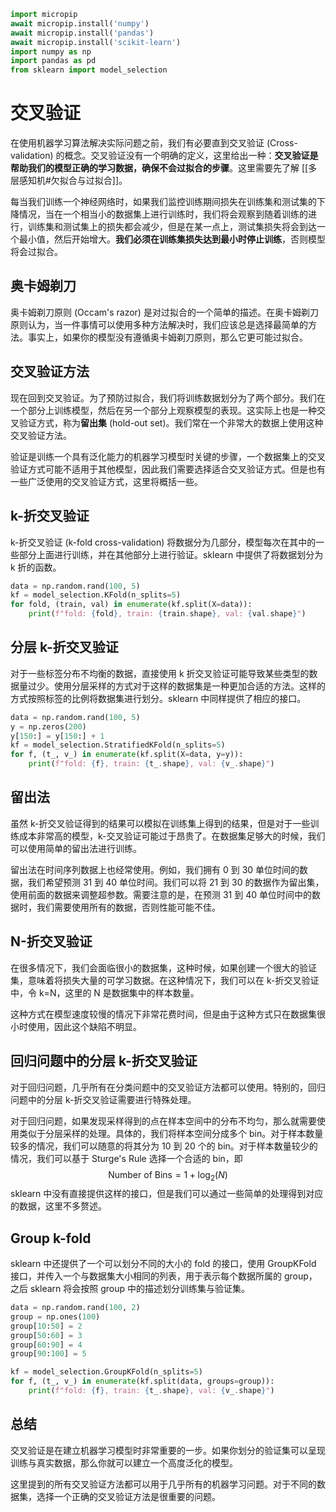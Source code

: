 ```python
import micropip
await micropip.install('numpy')
await micropip.install('pandas')
await micropip.install('scikit-learn')
import numpy as np
import pandas as pd
from sklearn import model_selection
```

# 交叉验证

在使用机器学习算法解决实际问题之前，我们有必要直到交叉验证 (Cross-validation) 的概念。交叉验证没有一个明确的定义，这里给出一种：**交叉验证是帮助我们的模型正确的学习数据，确保不会过拟合的步骤**。这里需要先了解 [[多层感知机#欠拟合与过拟合]]。

每当我们训练一个神经网络时，如果我们监控训练期间损失在训练集和测试集的下降情况，当在一个相当小的数据集上进行训练时，我们将会观察到随着训练的进行，训练集和测试集上的损失都会减少，但是在某一点上，测试集损失将会到达一个最小值，然后开始增大。**我们必须在训练集损失达到最小时停止训练**，否则模型将会过拟合。

## 奥卡姆剃刀

奥卡姆剃刀原则 (Occam's razor) 是对过拟合的一个简单的描述。在奥卡姆剃刀原则认为，当一件事情可以使用多种方法解决时，我们应该总是选择最简单的方法。事实上，如果你的模型没有遵循奥卡姆剃刀原则，那么它更可能过拟合。

## 交叉验证方法

现在回到交叉验证。为了预防过拟合，我们将训练数据划分为了两个部分。我们在一个部分上训练模型，然后在另一个部分上观察模型的表现。这实际上也是一种交叉验证方式，称为**留出集** (hold-out set)。我们常在一个非常大的数据上使用这种交叉验证方法。

验证是训练一个具有泛化能力的机器学习模型时关键的步骤，一个数据集上的交叉验证方式可能不适用于其他模型，因此我们需要选择适合交叉验证方式。但是也有一些广泛使用的交叉验证方式，这里将概括一些。

## k-折交叉验证

k-折交叉验证 (k-fold cross-validation) 将数据分为几部分，模型每次在其中的一些部分上面进行训练，并在其他部分上进行验证。sklearn 中提供了将数据划分为 k 折的函数。
```python
data = np.random.rand(100, 5)
kf = model_selection.KFold(n_splits=5)
for fold, (train, val) in enumerate(kf.split(X=data)):
	print(f"fold: {fold}, train: {train.shape}, val: {val.shape}")
```

## 分层 k-折交叉验证

对于一些标签分布不均衡的数据，直接使用 k 折交叉验证可能导致某些类型的数据量过少。使用分层采样的方式对于这样的数据集是一种更加合适的方法。这样的方式按照标签的比例将数据集进行划分。sklearn 中同样提供了相应的接口。
```python
data = np.random.rand(100, 5)
y = np.zeros(200)
y[150:] = y[150:] + 1
kf = model_selection.StratifiedKFold(n_splits=5)
for f, (t_, v_) in enumerate(kf.split(X=data, y=y)):
	print(f"fold: {f}, train: {t_.shape}, val: {v_.shape}")
```

## 留出法

虽然 k-折交叉验证得到的结果可以模拟在训练集上得到的结果，但是对于一些训练成本非常高的模型，k-交叉验证可能过于昂贵了。在数据集足够大的时候，我们可以使用简单的留出法进行训练。

留出法在时间序列数据上也经常使用。例如，我们拥有 0 到 30 单位时间的数据，我们希望预测 31 到 40 单位时间。我们可以将 21 到 30 的数据作为留出集，使用前面的数据来调整超参数。需要注意的是，在预测 31 到 40 单位时间中的数据时，我们需要使用所有的数据，否则性能可能不佳。

## N-折交叉验证

在很多情况下，我们会面临很小的数据集，这种时候，如果创建一个很大的验证集，意味着将损失大量的可学习数据。在这种情况下，我们可以在 k-折交叉验证中，令 k=N，这里的 N 是数据集中的样本数量。

这种方式在模型速度较慢的情况下非常花费时间，但是由于这种方式只在数据集很小时使用，因此这个缺陷不明显。

## 回归问题中的分层 k-折交叉验证

对于回归问题，几乎所有在分类问题中的交叉验证方法都可以使用。特别的，回归问题中的分层 k-折交叉验证需要进行特殊处理。

对于回归问题，如果发现采样得到的点在样本空间中的分布不均匀，那么就需要使用类似于分层采样的处理。具体的，我们将样本空间分成多个 bin。对于样本数量较多的情况，我们可以随意的将其分为 10 到 20 个的 bin。对于样本数量较少的情况，我们可以基于 Sturge's Rule 选择一个合适的 bin，即
$$
\text{Number of Bins}=1+\log_2(N)
$$
sklearn 中没有直接提供这样的接口，但是我们可以通过一些简单的处理得到对应的数据，这里不多赘述。

## Group k-fold

sklearn 中还提供了一个可以划分不同的大小的 fold 的接口，使用 GroupKFold 接口，并传入一个与数据集大小相同的列表，用于表示每个数据所属的 group，之后 sklearn 将会按照 group 中的描述划分训练集与验证集。
```python
data = np.random.rand(100, 2)
group = np.ones(100)
group[10:50] = 2
group[50:60] = 3
group[60:90] = 4
group[90:100] = 5

kf = model_selection.GroupKFold(n_splits=5)
for f, (t_, v_) in enumerate(kf.split(data, groups=group)):
	print(f"fold: {f}, train: {t_.shape}, val: {v_.shape}")
```

## 总结

交叉验证是在建立机器学习模型时非常重要的一步。如果你划分的验证集可以呈现训练与真实数据，那么你就可以建立一个高度泛化的模型。

这里提到的所有交叉验证方法都可以用于几乎所有的机器学习问题。对于不同的数据集，选择一个正确的交叉验证方法是很重要的问题。